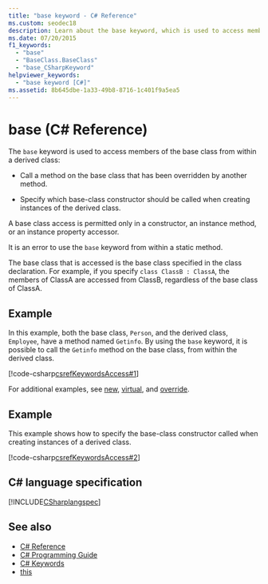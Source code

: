 ```yaml
---
title: "base keyword - C# Reference"
ms.custom: seodec18
description: Learn about the base keyword, which is used to access members of the base class from within a derived class in C#.
ms.date: 07/20/2015
f1_keywords: 
  - "base"
  - "BaseClass.BaseClass"
  - "base_CSharpKeyword"
helpviewer_keywords: 
  - "base keyword [C#]"
ms.assetid: 8b645dbe-1a33-49b8-8716-1c401f9a5ea5
---
```

# base (C# Reference)

The `base` keyword is used to access members of the base class from within a derived class:

- Call a method on the base class that has been overridden by another method.

- Specify which base-class constructor should be called when creating instances of the derived class.

A base class access is permitted only in a constructor, an instance method, or an instance property accessor.

It is an error to use the `base` keyword from within a static method.

The base class that is accessed is the base class specified in the class declaration. For example, if you specify `class ClassB : ClassA`, the members of ClassA are accessed from ClassB, regardless of the base class of ClassA.

## Example

In this example, both the base class, `Person`, and the derived class, `Employee`, have a method named `Getinfo`. By using the `base` keyword, it is possible to call the `Getinfo` method on the base class, from within the derived class.

[!code-csharp[csrefKeywordsAccess#1](~/samples/snippets/csharp/VS_Snippets_VBCSharp/csrefKeywordsAccess/CS/csrefKeywordsAccess.cs#1)]

For additional examples, see [new](new-modifier.md), [virtual](virtual.md), and [override](override.md).

## Example

This example shows how to specify the base-class constructor called when creating instances of a derived class.

[!code-csharp[csrefKeywordsAccess#2](~/samples/snippets/csharp/VS_Snippets_VBCSharp/csrefKeywordsAccess/CS/csrefKeywordsAccess.cs#2)]

## C# language specification

[!INCLUDE[CSharplangspec](~/includes/csharplangspec-md.md)]

## See also

- [C# Reference](../../../csharp/language-reference/index.md)
- [C# Programming Guide](../../../csharp/programming-guide/index.md)
- [C# Keywords](../../../csharp/language-reference/keywords/index.md)
- [this](../../../csharp/language-reference/keywords/this.md)
